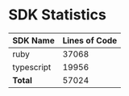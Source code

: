 # SDK Statistics

| SDK Name | Lines of Code |
| -------- | ------------- |
| ruby | 37068 |
| typescript | 19956 |
| **Total** | 57024 |
